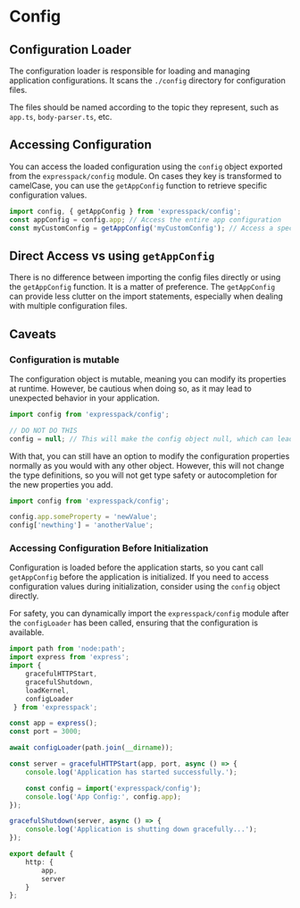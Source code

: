 # Config

## Configuration Loader

The configuration loader is responsible for loading and managing application configurations. It scans the `./config` directory for configuration files.

The files should be named according to the topic they represent, such as `app.ts`, `body-parser.ts`, etc.

## Accessing Configuration

You can access the loaded configuration using the `config` object exported from the `expresspack/config` module. On cases they key is transformed to camelCase, you can use the `getAppConfig` function to retrieve specific configuration values.

```typescript
import config, { getAppConfig } from 'expresspack/config';
const appConfig = config.app; // Access the entire app configuration
const myCustomConfig = getAppConfig('myCustomConfig'); // Access a specific configuration value
```

## Direct Access vs using `getAppConfig`

There is no difference between importing the config files directly or using the `getAppConfig` function. It is a matter of preference. The `getAppConfig` can provide less clutter on the import statements, especially when dealing with multiple configuration files.

## Caveats

### Configuration is mutable

The configuration object is mutable, meaning you can modify its properties at runtime. However, be cautious when doing so, as it may lead to unexpected behavior in your application.

```typescript
import config from 'expresspack/config';

// DO NOT DO THIS
config = null; // This will make the config object null, which can lead to unexpected errors in your application.
```

With that, you can still have an option to modify the configuration properties normally as you would with any other object. However, this will not change the type definitions, so you will not get type safety or autocompletion for the new properties you add.

```typescript
import config from 'expresspack/config';

config.app.someProperty = 'newValue';
config['newthing'] = 'anotherValue';
```

### Accessing Configuration Before Initialization

Configuration is loaded before the application starts, so you cant call `getAppConfig` before the application is initialized. If you need to access configuration values during initialization, consider using the `config` object directly. 

For safety, you can dynamically import the `expresspack/config` module after the `configLoader` has been called, ensuring that the configuration is available.

```typescript
import path from 'node:path';
import express from 'express';
import { 
    gracefulHTTPStart, 
    gracefulShutdown, 
    loadKernel,
    configLoader
 } from 'expresspack';

const app = express();
const port = 3000;

await configLoader(path.join(__dirname));

const server = gracefulHTTPStart(app, port, async () => {
    console.log('Application has started successfully.');

    const config = import('expresspack/config');
    console.log('App Config:', config.app);
});

gracefulShutdown(server, async () => {
    console.log('Application is shutting down gracefully...');
});

export default {
    http: {
        app,
        server
    }
};
````
